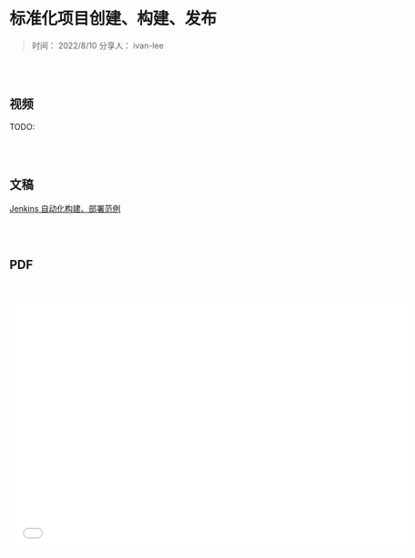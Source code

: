 # 标准化项目创建、构建、发布

> 时间： 2022/8/10
> 分享人： ivan-lee

<br>
<br>

## 视频

TODO:

<br>
<br>

## 文稿

[Jenkins 自动化构建、部署范例](../../standard/build.md)

<br>
<br>

## PDF

<br>
<br>

<iframe src="/标准化项目创建、构建、发布.pdf" style="border: none" width="700px" height="440px"></iframe>
